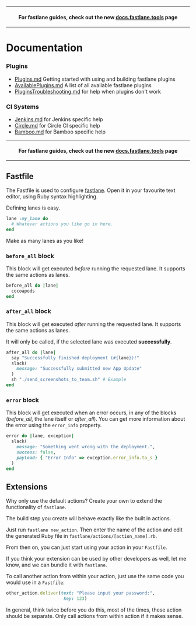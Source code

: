 -----

<h4 align="center">For fastlane guides, check out the new <a href="https://docs.fastlane.tools">docs.fastlane.tools</a> page</h4>

-----


# Documentation


### Plugins

- [Plugins.md](https://github.com/fastlane/fastlane/blob/master/fastlane/docs/Plugins.md) Getting started with using and building fastlane plugins
- [AvailablePlugins.md](https://github.com/fastlane/fastlane/blob/master/fastlane/docs/AvailablePlugins.md) A list of all available fastlane plugins
- [PluginsTroubleshooting.md](https://github.com/fastlane/fastlane/blob/master/fastlane/docs/PluginsTroubleshooting.md) for help when plugins don't work

### CI Systems

- [Jenkins.md](https://github.com/fastlane/fastlane/blob/master/fastlane/docs/Jenkins.md) for Jenkins specific help
- [Circle.md](https://github.com/fastlane/fastlane/blob/master/fastlane/docs/Circle.md) for Circle CI specific help
- [Bamboo.md](https://github.com/fastlane/fastlane/blob/master/fastlane/docs/Bamboo.md) for Bamboo specific help

-----

<h4 align="center">For fastlane guides, check out the new <a href="https://docs.fastlane.tools">docs.fastlane.tools</a> page</h4>

-----

## Fastfile

The Fastfile is used to configure [fastlane](https://fastlane.tools). Open it in your favourite text editor, using Ruby syntax highlighting.

Defining lanes is easy. 

```rb
lane :my_lane do
  # Whatever actions you like go in here.
end
```

Make as many lanes as you like!

### `before_all` block

This block will get executed *before* running the requested lane. It supports the same actions as lanes.

```ruby
before_all do |lane|
  cocoapods
end
```

### `after_all` block

This block will get executed *after* running the requested lane. It supports the same actions as lanes.

It will only be called, if the selected lane was executed **successfully**.

```ruby
after_all do |lane|
  say "Successfully finished deployment (#{lane})!"
  slack(
    message: "Successfully submitted new App Update"
  )
  sh "./send_screenshots_to_team.sh" # Example
end
```

### `error` block

This block will get executed when an error occurs, in any of the blocks (*before_all*, the lane itself or *after_all*).
You can get more information about the error using the `error_info` property.

```ruby
error do |lane, exception|
  slack(
    message: "Something went wrong with the deployment.",
    success: false,
    payload: { "Error Info" => exception.error_info.to_s } 
  )
end
```

## Extensions

Why only use the default actions? Create your own to extend the functionality of `fastlane`.

The build step you create will behave exactly like the built in actions.

Just run `fastlane new_action`. Then enter the name of the action and edit the generated Ruby file in `fastlane/actions/[action_name].rb`.

From then on, you can just start using your action in your `Fastfile`.

If you think your extension can be used by other developers as well, let me know, and we can bundle it with `fastlane`.

To call another action from within your action, just use the same code you would use in a `Fastfile`:

```ruby
other_action.deliver(text: "Please input your password:", 
                      key: 123)
```

In general, think twice before you do this, most of the times, these action should be separate. Only call actions from within action if it makes sense.
